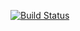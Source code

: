 [![Build Status](https://travis-ci.org/kedmenecr/DATA.svg?branch=master)](https://travis-ci.org/kedmenecr/DATA)
